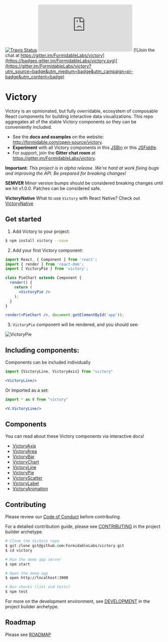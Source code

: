 [![Travis Status][trav_img]][trav_site]
![](https://badge-size.herokuapp.com/FormidableLabs/victory/master/dist/victory.min.js?compression=gzip)
[![Join the chat at https://gitter.im/FormidableLabs/victory](https://badges.gitter.im/FormidableLabs/victory.svg)](https://gitter.im/FormidableLabs/victory?utm_source=badge&utm_medium=badge&utm_campaign=pr-badge&utm_content=badge)

Victory
=======

Victory is an opinionated, but fully overridable, ecosystem of composable React components for building interactive data visualizations. This repo aggregates all of the stable Victory components so they can be conveniently included.

* See the **docs and examples** on the website: http://formidable.com/open-source/victory.
* **Experiment** with all Victory components in this [JSBin](http://jsbin.com/qekike/edit) or this [JSFiddle](https://jsfiddle.net/5g20p8vd/6/).
* For support, join the **Gitter chat room** at https://gitter.im/FormidableLabs/victory.

**Important:** _This project is in alpha release. We're hard at work fixing bugs and improving the API. Be prepared for breaking changes!_

**SEMVER** Minor version bumps should be considered breaking changes until we hit v1.0.0. Patches can be considered safe.

**VictoryNative**
What to use `Victory` with React Native? Check out [VictoryNative](https://github.com/FormidableLabs/victory-native)

## Get started

1. Add Victory to your project:

  ```sh
  $ npm install victory --save
  ```

2. Add your first Victory component:

  ```jsx
  import React, { Component } from 'react';
  import { render } from 'react-dom';
  import { VictoryPie } from 'victory';

  class PieChart extends Component {
    render() {
      return (
        <VictoryPie />
      );
    }
  }

  render(<PieChart />, document.getElementById('app'));
  ```

3. `VictoryPie` component will be rendered, and you should see:

![VictoryPie](https://cloud.githubusercontent.com/assets/3802023/12114963/369a6538-b3a6-11e5-898c-db410a335a7b.png)


## Including components:

Components can be included individually

```jsx
import {VictoryLine, VictoryAxis} from "victory"

<VictoryLine/>
```

Or imported as a set:

```jsx
import * as V from "victory"

<V.VictoryLine/>
```

## Components

You can read about these Victory components via interactive docs!

- [VictoryAxis](http://formidable.com/open-source/victory/docs/victory-axis)
- [VictoryArea](http://formidable.com/open-source/victory/docs/victory-area)
- [VictoryBar](http://formidable.com/open-source/victory/docs/victory-bar)
- [VictoryChart](http://formidable.com/open-source/victory/docs/victory-chart)
- [VictoryLine](http://formidable.com/open-source/victory/docs/victory-line)
- [VictoryPie](http://formidable.com/open-source/victory/docs/victory-pie)
- [VictoryScatter](http://formidable.com/open-source/victory/docs/victory-scatter)
- [VictoryLabel](http://formidable.com/open-source/victory/docs/victory-label)
- [VictoryAnimation](http://formidable.com/open-source/victory/docs/victory-animation)

## Contributing

Please review our [Code of Conduct](https://github.com/FormidableLabs/builder-victory-component/blob/master/CONTRIBUTING.md#contributor-covenant-code-of-conduct) before contributing.

For a detailed contribution guide, please see [CONTRIBUTING](https://github.com/FormidableLabs/builder-victory-component/blob/master/dev/CONTRIBUTING.md) in the project builder archetype.

```sh
# Clone the Victory repo
$ git clone git@github.com:FormidableLabs/victory.git
$ cd victory

# Run the demo app server
$ npm start

# Open the demo app
$ open http://localhost:3000

# Run checks (lint and tests)
$ npm test
```

For more on the development environment, see [DEVELOPMENT](https://github.com/FormidableLabs/builder-victory-component/blob/master/dev/DEVELOPMENT.md) in the project builder archetype.

## Roadmap

Please see [ROADMAP](ROADMAP.md)

[trav_img]: https://api.travis-ci.org/FormidableLabs/victory.svg
[trav_site]: https://travis-ci.org/FormidableLabs/victory
[VictoryAnimation]: https://github.com/FormidableLabs/victory-core/blob/master/src/victory-animation/victory-animation.jsx
